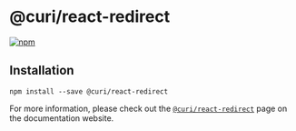 # @curi/react-redirect

[![npm][badge]][npm-link]

[badge]: https://img.shields.io/npm/v/@curi/react-redirect.svg
[npm-link]: https://npmjs.com/package/@curi/react-redirect

## Installation

```
npm install --save @curi/react-redirect
```

For more information, please check out the [`@curi/react-redirect`](https://curi.js.org/curi/packages/@curi/react-redirect) page on the documentation website.

